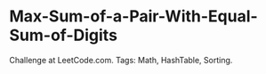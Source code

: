 # Max-Sum-of-a-Pair-With-Equal-Sum-of-Digits
Challenge at LeetCode.com. Tags: Math, HashTable, Sorting.
